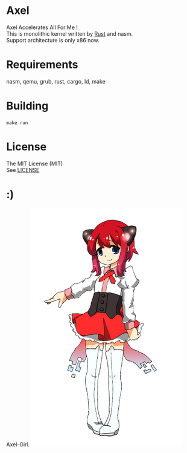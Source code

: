 # Axel
Axel Accelerates All For Me !  
This is monolithic kernel written by [Rust](https://www.rust-lang.org/) and nasm.  
Support architecture is only x86 now.


# Requirements
nasm, qemu, grub, rust, cargo, ld, make

# Building
```shell
make run
```

# License
The MIT License (MIT)  
See [LICENSE](LICENSE)


# :)
Axel-Girl.
![personification](./axel_tan.png)
